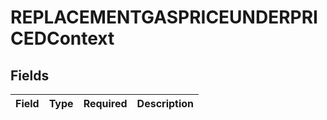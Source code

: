 # REPLACEMENTGASPRICEUNDERPRICEDContext


## Fields

| Field       | Type        | Required    | Description |
| ----------- | ----------- | ----------- | ----------- |